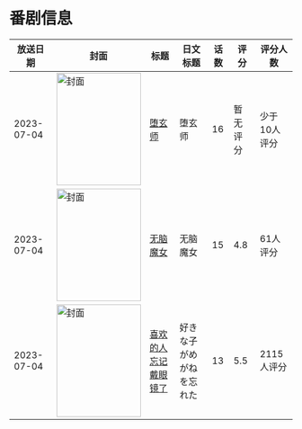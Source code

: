 # 番剧信息

|放送日期|封面|标题|日文标题|话数|评分|评分人数|
|---|---|---|---|---|---|---|
|2023-07-04|<img src="//lain.bgm.tv/pic/cover/c/a1/d8/345829_eaoao.jpg" alt="封面" style="width:150px;height:200px;object-fit:cover;">|[堕玄师](https://bangumi.tv/subject/345829)|堕玄师|16|暂无评分|少于10人评分|
|2023-07-04|<img src="//lain.bgm.tv/pic/cover/c/b6/7e/358769_n9eM2.jpg" alt="封面" style="width:150px;height:200px;object-fit:cover;">|[无脑魔女](https://bangumi.tv/subject/358769)|无脑魔女|15|4.8|61人评分|
|2023-07-04|<img src="//lain.bgm.tv/pic/cover/c/65/04/415182_yQYFE.jpg" alt="封面" style="width:150px;height:200px;object-fit:cover;">|[喜欢的人忘记戴眼镜了](https://bangumi.tv/subject/415182)|好きな子がめがねを忘れた|13|5.5|2115人评分|
